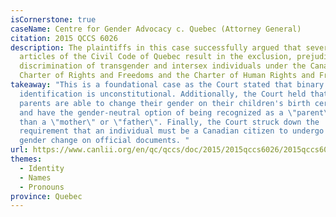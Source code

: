 ```yaml
---
isCornerstone: true
caseName: Centre for Gender Advocacy c. Quebec (Attorney General)
citation: 2015 QCCS 6026
description: The plaintiffs in this case successfully argued that several
  articles of the Civil Code of Quebec result in the exclusion, prejudice, and
  discrimination of transgender and intersex individuals under the Canadian
  Charter of Rights and Freedoms and the Charter of Human Rights and Freedoms.
takeaway: "This is a foundational case as the Court stated that binary gender
  identification is unconstitutional. Additionally, the Court held that trans
  parents are able to change their gender on their children's birth certificate,
  and have the gender-neutral option of being recognized as a \"parent\" rather
  than a \"mother\" or \"father\". Finally, the Court struck down the
  requirement that an individual must be a Canadian citizen to undergo a name or
  gender change on official documents. "
url: https://www.canlii.org/en/qc/qccs/doc/2015/2015qccs6026/2015qccs6026.html?autocompleteStr=Centre%20for%20Gender%20Advocacy%20&autocompletePos=2
themes:
  - Identity
  - Names
  - Pronouns
province: Quebec
---
```

